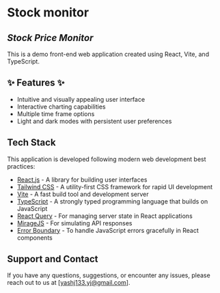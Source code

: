 # Stock monitor

## _Stock Price Monitor_

This is a demo front-end web application created using React, Vite, and TypeScript.

## ✨ Features ✨

- Intuitive and visually appealing user interface
- Interactive charting capabilities
- Multiple time frame options
- Light and dark modes with persistent user preferences

## Tech Stack

This application is developed following modern web development best practices:

- [React.js](https://reactjs.org/) - A library for building user interfaces
- [Tailwind CSS](https://tailwindcss.com/) - A utility-first CSS framework for rapid UI development
- [Vite](https://vitejs.dev/) - A fast build tool and development server
- [TypeScript](https://www.typescriptlang.org/) - A strongly typed programming language that builds on JavaScript
- [React Query](https://react-query.tanstack.com/) - For managing server state in React applications
- [MirageJS](https://miragejs.com/) - For simulating API responses
- [Error Boundary](https://reactjs.org/docs/error-boundaries.html) - To handle JavaScript errors gracefully in React components

## Support and Contact

If you have any questions, suggestions, or encounter any issues, please reach out to us at [yashj133.yj@gmail.com].

